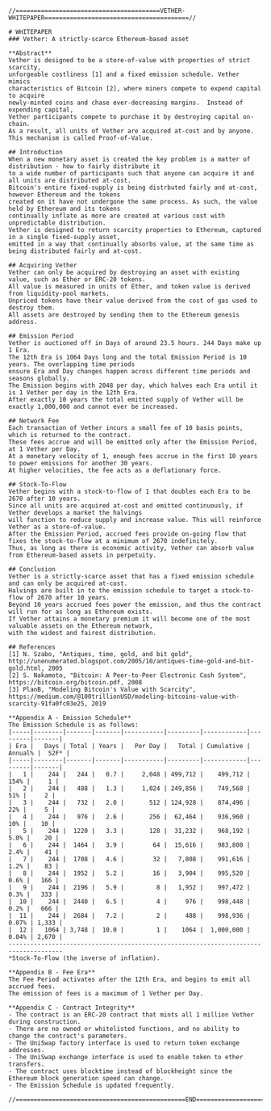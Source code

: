     //========================================VETHER-WHITEPAPER========================================//
    
    # WHITEPAPER
    ### Vether: A strictly-scarce Ethereum-based asset
    
    **Abstract**
    Vether is designed to be a store-of-value with properties of strict scarcity,
    unforgeable costliness [1] and a fixed emission schedule. Vether mimics
    characteristics of Bitcoin [2], where miners compete to expend capital to acquire
    newly-minted coins and chase ever-decreasing margins.  Instead of expending capital,
    Vether participants compete to purchase it by destroying capital on-chain.
    As a result, all units of Vether are acquired at-cost and by anyone.
    This mechanism is called Proof-of-Value.
    
    ## Introduction
    When a new monetary asset is created the key problem is a matter of distribution - how to fairly distribute it
    to a wide number of participants such that anyone can acquire it and all units are distributed at-cost.
    Bitcoin's entire fixed-supply is being distrbuted fairly and at-cost, however Ethereum and the tokens
    created on it have not undergone the same process. As such, the value held by Ethereum and its tokens
    continually inflate as more are created at various cost with unpredictable distribution.
    Vether is designed to return scarcity properties to Ethereum, captured in a single fixed-supply asset,
    emitted in a way that continually absorbs value, at the same time as being distributed fairly and at-cost.
    
    ## Acquiring Vether
    Vether can only be acquired by destroying an asset with existing value, such as Ether or ERC-20 tokens.
    All value is measured in units of Ether, and token value is derived from liquidity-pool markets.
    Unpriced tokens have their value derived from the cost of gas used to destroy them.
    All assets are destroyed by sending them to the Ethereum genesis address.

    ## Emission Period
    Vether is auctioned off in Days of around 23.5 hours. 244 Days make up 1 Era.
    The 12th Era is 1064 Days long and the total Emission Period is 10 years. The overlapping time periods
    ensure Era and Day changes happen across different time periods and seasons globally.
    The Emission begins with 2048 per day, which halves each Era until it is 1 Vether per day in the 12th Era.
    After exactly 10 years the total emitted supply of Vether will be exactly 1,000,000 and cannot ever be increased.

    ## Network Fee
    Each transaction of Vether incurs a small fee of 10 basis points, which is returned to the contract.
    These fees accrue and will be emitted only after the Emission Period, at 1 Vether per Day.
    At a monetary velocity of 1, enough fees accrue in the first 10 years to power emissions for another 30 years.
    At higher velocities, the fee acts as a deflationary force.

    ## Stock-To-Flow
    Vether begins with a stock-to-flow of 1 that doubles each Era to be 2670 after 10 years.
    Since all units are acquired at-cost and emitted continuously, if Vether develops a market the halvings
    will function to reduce supply and increase value. This will reinforce Vether as a store-of-value.
    After the Emission Period, accrued fees provide on-going flow that fixes the stock-to-flow at a minimum of 2670 indefinitely.
    Thus, as long as there is economic activity, Vether can absorb value from Ethereum-based assets in perpetuity.

    ## Conclusion
    Vether is a strictly-scarce asset that has a fixed emission schedule and can only be acquired at-cost.
    Halvings are built in to the emission schedule to target a stock-to-flow of 2670 after 10 years.
    Beyond 10 years accrued fees power the emission, and thus the contract will run for as long as Ethereum exists.
    If Vether attains a monetary premium it will become one of the most valuable assets on the Ethereum network,
    with the widest and fairest distribution.

    ## References
    [1] N. Szabo, "Antiques, time, gold, and bit gold", http://unenumerated.blogspot.com/2005/10/antiques-time-gold-and-bit-gold.html, 2005
    [2] S. Nakamoto, "Bitcoin: A Peer-to-Peer Electronic Cash System", https://bitcoin.org/bitcoin.pdf, 2008
    [3] PlanB, "Modeling Bitcoin's Value with Scarcity", https://medium.com/@100trillionUSD/modeling-bitcoins-value-with-scarcity-91fa0fc03e25, 2019

    **Appendix A - Emission Schedule**
    The Emission Schedule is as follows:
    |-----|--------|-------|-------|-----------|---------|------------|---------|-------|
    | Era |   Days | Total | Years |   Per Day |   Total | Cumulative | Annual% |  S2F* |
    |-----|--------|-------|-------|-----------|---------|------------|---------|-------|
    |   1 |    244 |   244 |   0.7 |     2,048 | 499,712 |    499,712 |    154% |     1 |
    |   2 |    244 |   488 |   1.3 |     1,024 | 249,856 |    749,568 |     51% |     2 |
    |   3 |    244 |   732 |   2.0 |       512 | 124,928 |    874,496 |     22% |     5 |
    |   4 |    244 |   976 |   2.6 |       256 |  62,464 |    936,960 |     10% |    10 |
    |   5 |    244 |  1220 |   3.3 |       128 |  31,232 |    968,192 |    5.0% |    20 |
    |   6 |    244 |  1464 |   3.9 |        64 |  15,616 |    983,808 |    2.4% |    41 |
    |   7 |    244 |  1708 |   4.6 |        32 |   7,808 |    991,616 |    1.2% |    83 |
    |   8 |    244 |  1952 |   5.2 |        16 |   3,904 |    995,520 |    0.6% |   166 |
    |   9 |    244 |  2196 |   5.9 |         8 |   1,952 |    997,472 |    0.3% |   333 |
    |  10 |    244 |  2440 |   6.5 |         4 |     976 |    998,448 |    0.2% |   666 |
    |  11 |    244 |  2684 |   7.2 |         2 |     488 |    998,936 |   0.07% | 1,333 |
    |  12 |   1064 | 3,748 |  10.0 |         1 |    1064 |  1,000,000 |   0.04% | 2,670 |
    -------------------------------------------------------------------------------------
    *Stock-To-Flow (the inverse of inflation).

    **Appendix B - Fee Era**
    The Fee Period activates after the 12th Era, and begins to emit all accrued fees.
    The emission of fees is a maximum of 1 Vether per Day.

    **Appendix C - Contract Integrity**
    - The contract is an ERC-20 contract that mints all 1 million Vether during construction.
    - There are no owned or whitelisted functions, and no ability to change the contract's parameters.
    - The UniSwap factory interface is used to return token exchange addresses.
    - The UniSwap exchange interface is used to enable token to ether transfers.
    - The contract uses blocktime instead of blockheight since the Ethereum block generation speed can change.
    - The Emission Schedule is updated frequently.

    //===============================================END===============================================//

